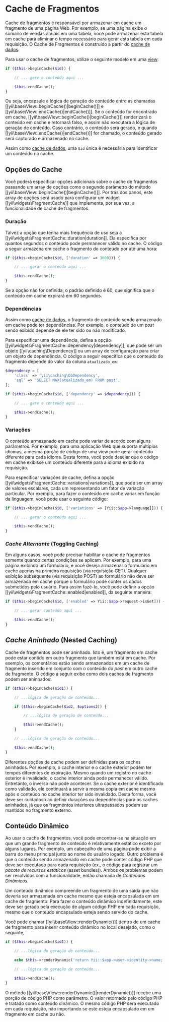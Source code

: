Cache de Fragmentos
================

Cache de fragmentos é responsável por armazenar em cache um fragmento de uma página Web. Por exemplo, se uma
página exibe o sumario de vendas anuais em uma tabela, você pode armazenar esta tabela em cache para eliminar
o tempo necessário para gerar esta tabela em cada requisição. O Cache de Fragmentos é construído a partir 
do [cache de dados](caching-data.md).

Para usar o cache de fragmentos, utilize o seguinte modelo em uma [view](structure-views.md):

```php
if ($this->beginCache($id)) {

    // ... gere o conteúdo aqui ...

    $this->endCache();
}
```
Ou seja, encapsule a lógica de geração do conteúdo entre as chamadas [[yii\base\View::beginCache()|beginCache()]]
e [[yii\base\View::endCache()|endCache()]]. Se o conteúdo for encontrado em cache, [[yii\base\View::beginCache()|beginCache()]] renderizará o conteúdo em cache e retornará falso, e assim não executará a lógica de geração de conteúdo.
Caso contrário, o conteúdo será gerado, e quando [[yii\base\View::endCache()|endCache()]] for chamado, o conteúdo gerado será capturado e armazenado no cache.

Assim como [cache de dados](caching-data.md), uma `$id` única é necessária para identificar um conteúdo no cache.


## Opções do Cache <span id="caching-options"></span>

Você poderá especificar opções adicionais sobre o cache de fragmentos passando um array de opções como o segundo parâmetro do método [[yii\base\View::beginCache()|beginCache()]]. Por trás dos panos, este array de opções será usado para configurar um widget [[yii\widgets\FragmentCache]] que implementa, por sua vez, a funcionalidade de cache de fragmentos.


### Duração <span id="duration"></span>

Talvez a opção que tenha mais frequência de uso seja a 
[[yii\widgets\FragmentCache::duration|duration]].
Ela especifica por quantos segundos o conteúdo pode permanecer válido no cache. O código a seguir armazena em cache o fragmento do conteúdo por até uma hora:

```php
if ($this->beginCache($id, ['duration' => 3600])) {

    // ... gerar o conteúdo aqui ...

    $this->endCache();
}
```

Se a opção não for definida, o padrão definido é 60, que significa que o conteúdo em cache expirará em 60 segundos.


### Dependências <span id="dependencies"></span>

Assim como [cache de dados](caching-data.md#cache-dependencies), o fragmento de conteúdo sendo armazenado em cache pode ter dependências.
Por exemplo, o conteúdo de um *post* sendo exibido depende de ele ter sido ou não modificado.

Para especificar uma dependência, defina a opção [[yii\widgets\FragmentCache::dependency|dependency]], que pode
ser um objeto [[yii\caching\Dependency]] ou um array de configuração para criar um objeto de dependência.
O código a seguir especifica que o conteúdo do fragmento depende do valor da coluna `atualizado_em`:

```php
$dependency = [
    'class' => 'yii\caching\DbDependency',
    'sql' => 'SELECT MAX(atualizado_em) FROM post',
];

if ($this->beginCache($id, ['dependency' => $dependency])) {

    // ... gere o conteúdo aqui ...

    $this->endCache();
}
```


### Variações <span id="variations"></span>

O conteúdo armazenado em cache pode variar de acordo com alguns parâmetros. Por exemplo, para uma aplicação Web que suporta múltiplos idiomas, a mesma porção de código de uma view pode gerar conteúdo diferente para cada idioma. 
Desta forma, você pode desejar que o código em cache exibisse um conteúdo diferente para a idioma exibido na requisição.

Para especificar variações de cache, defina a opção [[yii\widgets\FragmentCache::variations|variations]],
que pode ser um array de valores escalares, cada um representando um fator de variação particular.
Por exemplo, para fazer o conteúdo em cache variar em função da linguagem, você pode usar o seguinte código:

```php
if ($this->beginCache($id, ['variations' => [Yii::$app->language]])) {

    // ... gerar o conteúdo aqui ...

    $this->endCache();
}
```


### *Cache Alternante* (Toggling Caching) <span id="toggling-caching"></span>

Em alguns casos, você pode precisar habilitar o cache de fragmentos somente quando certas condições se aplicam.
Por exemplo, para uma página exibindo um formulário, e você deseja armazenar o formulário em cache apenas na
primeira requisição (via requisição GET). Qualquer exibição subsequente (via requisição POST) ao formulário não
deve ser armazenada em cache porque o formulário pode conter os dados submetidos pelo usuário. Para assim fazê-lo,
você pode definir a opção [[yii\widgets\FragmentCache::enabled|enabled]], da seguinte maneira:

```php
if ($this->beginCache($id, ['enabled' => Yii::$app->request->isGet])) {

    // ... gerar conteúdo aqui ...

    $this->endCache();
}
```


## *Cache Aninhado* (Nested Caching) <span id="nested-caching"></span>

Cache de fragmentos pode ser aninhado. Isto é, um fragmento em cache pode estar contido em outro fragmento que também está em cache. Por exemplo, os comentários estão sendo armazenados em um cache de fragmento inserido em conjunto com o conteúdo do *post* em outro cache de fragmento. O código a seguir exibe como dois caches de fragmento podem ser aninhados.

```php
if ($this->beginCache($id1)) {

    // ...lógica de geração de conteúdo...

    if ($this->beginCache($id2, $options2)) {

        // ...lógica de geração de conteúdo...

        $this->endCache();
    }

    // ...lógica de geração de conteúdo...

    $this->endCache();
}
```

Diferentes opções de cache podem ser definidas para os caches aninhados. Por exemplo, o cache interior e o cache
exterior podem ter tempos diferentes de expiração. Mesmo quando um registro no cache exterior é invalidado, o cache
interior ainda pode permanecer válido. Entretanto, o inverso não pode acontecer. Se o cache exterior é identificado
como validado, ele continuará a servir a mesma copia em cache mesmo após o conteúdo no cache interior ter sido
invalidado. Desta forma, você deve ser cuidadoso ao definir durações ou dependências para os caches aninhados, 
já que os fragmentos interiores ultrapassados podem ser mantidos no fragmento externo.


## Conteúdo Dinâmico <span id="dynamic-content"></span>

Ao usar o cache de fragmentos, você pode encontrar-se na situação em que um grande fragmento de conteúdo é
relativamente estático exceto por alguns lugares. Por exemplo, um cabeçalho de uma página pode exibir
a barra do menu principal junto ao nome do usuário logado. Outro problema é que o conteúdo sendo armazenado em cache
pode conter código PHP que deve ser executado para cada requisição (ex., o código para registrar um *pacote de recursos estáticos* (asset bundles)). Ambos os problemas podem ser resolvidos com a funcionalidade, então chamada de *Conteúdos Dinâmicos*.

Um conteúdo dinâmico compreende um fragmento de uma saída que não deveria ser armazenada em cache mesmo que esteja encapsulada em um cache de fragmento. Para fazer o conteúdo dinâmico indefinidamente, este deve ser gerado pela execução de
algum código PHP em cada requisição, mesmo que o conteúdo encapsulado esteja sendo servido do cache. 

Você pode chamar [[yii\base\View::renderDynamic()]] dentro de um cache de fragmento para inserir conteúdo dinâmico no local desejado, como o seguinte,

```php
if ($this->beginCache($id1)) {

    // ...lógica de geração de conteúdo...

    echo $this->renderDynamic('return Yii::$app->user->identity->name;');

    // ...lógica de geração de conteúdo...

    $this->endCache();
}
```

O método [[yii\base\View::renderDynamic()|renderDynamic()]] recebe uma porção de código PHP como parâmetro.
O valor retornado pelo código PHP é tratado como conteúdo dinâmico. O mesmo código PHP será executado em
cada requisição, não importando se este esteja encapsulado em um fragmento em cache ou não.
